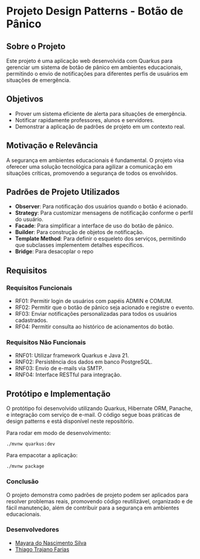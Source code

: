 # Projeto Design Patterns - Botão de Pânico

## Sobre o Projeto

Este projeto é uma aplicação web desenvolvida com Quarkus para gerenciar um sistema de botão de pânico em ambientes educacionais, permitindo o envio de notificações para diferentes perfis de usuários em situações de emergência.

## Objetivos

- Prover um sistema eficiente de alerta para situações de emergência.
- Notificar rapidamente professores, alunos e servidores.
- Demonstrar a aplicação de padrões de projeto em um contexto real.

## Motivação e Relevância

A segurança em ambientes educacionais é fundamental. O projeto visa oferecer uma solução tecnológica para agilizar a comunicação em situações críticas, promovendo a segurança de todos os envolvidos.

## Padrões de Projeto Utilizados

- **Observer**: Para notificação dos usuários quando o botão é acionado.
- **Strategy**: Para customizar mensagens de notificação conforme o perfil do usuário.
- **Facade**: Para simplificar a interface de uso do botão de pânico.
- **Builder**: Para construção de objetos de notificação.
- **Template Method**: Para definir o esqueleto dos serviços, permitindo que subclasses implementem detalhes específicos.
- **Bridge**: Para desacoplar o repo

## Requisitos

### Requisitos Funcionais

- RF01: Permitir login de usuários com papéis ADMIN e COMUM.
- RF02: Permitir que o botão de pânico seja acionado e registre o evento.
- RF03: Enviar notificações personalizadas para todos os usuários cadastrados.
- RF04: Permitir consulta ao histórico de acionamentos do botão.

### Requisitos Não Funcionais

- RNF01: Utilizar framework Quarkus e Java 21.
- RNF02: Persistência dos dados em banco PostgreSQL.
- RNF03: Envio de e-mails via SMTP.
- RNF04: Interface RESTful para integração.

## Protótipo e Implementação

O protótipo foi desenvolvido utilizando Quarkus, Hibernate ORM, Panache, e integração com serviço de e-mail. O código segue boas práticas de design patterns e está disponível neste repositório.

Para rodar em modo de desenvolvimento:

```shell
./mvnw quarkus:dev
```

Para empacotar a aplicação:

```shell
./mvnw package
```

### Conclusão 

O projeto demonstra como padrões de projeto podem ser aplicados para resolver problemas reais, promovendo código reutilizável, organizado e de fácil manutenção, além de contribuir para a segurança em ambientes educacionais.

### Desenvolvedores 

- [Mayara do Nascimento Silva](https://github.com/mayarans)
- [Thiago Trajano Farias](https://github.com/ThiagoTrajanoDev)